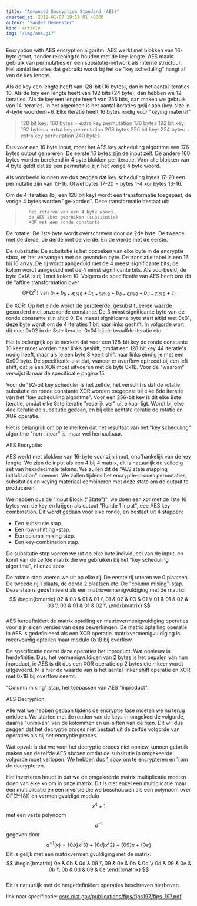 ```yaml
---
title: "Advanced Encryption Standard (AES)"
created_at: 2012-01-07 19:59:01 +0000
auteur: "Sander Demeester"
kind: article
img: "/img/aes.gif"
---
```

Encryption with AES encryption algoritm.
AES werkt met blokken van 16-byte groot, zonder rekening te houden met de key-lengte. AES maakt gebruik van permutaties en een subsitutie-network als interne structuur. Het aantal iteraties dat gebruikt wordt bij het de "key scheduling" hangt af van de key lengte.
<!-- more -->
Als de key een lengte heeft van 128-bit (16 bytes), dan is het aantal iteraties 10. Als de key een lengte heeft van 192 bits (24 byte), dan hebben we 12 iteraties. Als de key een lengte heerft van 256 bits, dan maken we gebruik van 14 iteraties. In het algemeen is het aantal iteraties gelijk aan (key-size in 4-byte woorden)+6. Elke iteratie heeft 16 bytes nodig voor "keying material"
>    128 bit key: 160 bytes + extra key permutation 176 bytes
>    192 bit key: 192 bytes + extra key permutation 208 bytes
>    256 bit key: 224 bytes + extra key permutation 240 bytes

Dus voor een 16 byte input, moet het AES key scheduling algoritme een 176 bytes output genereren. De eerste 16 bytes zijn de input zelf. De andere 160 bytes worden berekend in 4 byte blokken per iteratie. Voor alle blokken van 4 byte geldt dat ze een permutatie zijn het vorige 4 byte woord.

Als voorbeeld kunnen we dus zeggen dat key scheduling bytes 17-20 een permutatie zijn van 13-16. Ofwel bytes 17-20 = bytes 1-4 xor bytes 13-16.

Om de 4 iteraties (bij een 128 bit key) wordt een transformatie toegepast, de vorige 4 bytes worden "ge-xorded". Deze transformatie bestaat uit:

>        het roteren van een 4 byte woord.
>        de AES sbox gebruiken (subsitutie)
>        XOR met een ronde constante

De rotatie:
De 1ste byte wordt overschreven door de 2de byte. De tweede met de derde, de derde met de vierde. En de vierde met de eerste.

De subsitutie:
De subsitutie is het opzoeken van elke byte in de encryptie sbox, en het vervangen met de gevonden byte. De translatie tabel is een 16 bij 16 array. De rij wordt aangeduid met de 4 meest significante bits, de kolom wordt aangeduid met de 4 minst significante bits.
Als voorbeeld, de byte 0x1A is rij 1 met kolom 10. Volgens de specificatie van AES heeft ons dit de "affine transformation over $$GF(2^{8})\text{ van } b_{i} + b_{(i+4)\text{%}8} + b_{(i+5)\text{%}8} + b_{(i+6)\text{%}8} + b_{(i+7)\text{%}8} + c_{i}$$

De XOR:
Op het einde wordt de geroteerde, gesubstitueerde waarde gexorderd met onze ronde constante. De 3 minst significante byte van de ronde constante zijn altijd 0. De meest significante byte start altijd met 0x01, deze byte wordt om de 4 iteraties 1 bit naar links geshift. In volgorde wort dit dus: 0x02 in de 8ste iteratie. 0x04 bij de twaalfde iteratie etc.

Het is belangrijk op te merken dat voor een 128-bit key de ronde constante 10 keer moet worden naar links geshift, omdat een 128 bit key 44 iteratie's nodig heeft, maar als je een byte 8 keert shift naar links eindig je met een 0x00 byte. De specificatie eist dat, waneer er overflow optreedt bij een left shift, dat je een XOR moet uitvoeren met de byte 0x1B. Voor de "waarom" verwijst ik naar de specificatie pagina 15.

Voor de 192-bit key scheduler is het zelfde, het verschil is dat de rotatie, subsitutie en ronde constante XOR worden toegepast bij elke 6de iteratie van het "key scheduling algoritme". Voor een 256-bit key is dit elke 8ste iteratie, omdat elke 8ste iteratie "redelijk ver" uit elkaar ligt. Wordt bij elke 4de iteratie de subsitutie gedaan, en bij elke achtste iteratie de rotatie en XOR operatie.

Het is belangrijk om op te merken dat het resultaat van het "key scheduling" algoritme "non-linear" is, maar wel herhaalbaar.    

AES Encryptie:

AES werkt met blokken van 16-byte voor zijn input, onafhankelijk van de key lengte. We zien de input als een 4 bij 4 matrix, dit is natuurlijk de volledig set van hexadecimale tekens. We zullen dit de "AES state mapping initialization" noemen. We zullen tijdens het encryptie-proces permutaties, subsituties  en keying materiaal combineren met deze state om de output te produceren.

We hebben dus de "Input Block ("State")", we doen een xor met de 1ste 16 bytes van de key en krijgen als output "Ronde 1 Input", eee AES key combination.
Dit wordt gedaan voor elke ronde, en bestaat uit 4 stappen:
- Een subsitutie stap.
- Een row-shifting -stap.
- Een column-mixing step.
- Een key-combination stap.

De subsitutie stap voeren we uit op elke byte individueel van de input, en komt van de zelfde matrix die we gebruiken bij het "key scheduling algoritme", nl onze sbox

De rotatie stap voeren we uit op elke rij. De eerste rij roteren we 0 plaatsen. De tweede rij 1 plaats, de derde 2 plaatsen etc.
De "column mixing"-stap. Deze stap is gedefinieerd als een matrixvermenigvuldiging met de matrix: 
$$ \begin{bmatrix}  
02 & 03 & 01 & 01 \\
01 & 02 & 03 & 01 \\
01 & 01 & 02 & 03 \\
03 & 01 & 01 & 02 \\
\end{bmatrix} $$  
AES herdefiniëert de matrix optelling en matrixvermenigvuldiging operaties voor zijn eigen versies van deze bewerkingen.
De matrix optelling operatie in AES is gedefinieerd als een XOR operatie. matrixvermenigvuldiging is meervoudig optellen maar modulo 0x1B bij overflow.

De specificatie noemt deze operaties het inproduct. Wat opnieuw is herdefinitie. Dus, het vermenigvuldigen van 2 bytes is het bepalen van hun inproduct, in AES is dit dus een XOR operatie op 2 bytes die $n$ keer wordt uitgevoerd. N is hier de waarde van is het aantal linker shift operatie en XOR met 0x1B bij overflow neemt.

"Column mixing" stap, het toepassen van AES "inproduct".

AES Decryption:

Alle wat we hebben gedaan tijdens de encryptie fase moeten we nu terug ontdoen. We starten met de ronden van de keys in omgekeerde volgorde, daarna "unmixen" van de kolommen en un-siften van de rijen. Dit wil dus zeggen dat het decryptie proces niet bestaat uit de zelfde volgorde van operaties als bij het encryptie proces.

Wat opvalt is dat we voor het decryptie proces niet opniew kunnen gebruik maken van dezelfde AES sboxen omdat de subsitutie in omgekeerde volgorde moet verlopen. We hebben dus  1 sbox om te encrypteren en 1 om de decrypteren.

Het inverteren houdt in dat we de omgekeerde matrix multiplicatie moeten doen van elke kolom in onze matrix. Dit is niet enkel een multiplicatie maar een multiplicatie en een inversie die we beschouwen als een polynoom over GF(2^{8}) en vermenigvuldigd modulo $$x^{4}+1$$ met een vaste polynoom $$a^{-1}$$ gegeven door $$ a^{-1}(x) = \{0b\}x^\{3\} + \{0d\}x^\{2\} + \{09\}x + \{0e\} $$ Dit is gelijk met een matrixvermenigvuldiging met de matrix: 
$$ \begin{bmatrix}
0e & 0b & 0d & 09 \\
09 & 0e & 0b & 0d \\
0d & 09 & 0e & 0b \\
0b & 0d & 09 & 0e 
\end{bmatrix} $$  
Dit is natuurlijk met de hergedefiniëert operaties beschreven hierboven.

link naar specificatie: <a href="csrc.nist.gov/publications/fips/fips197/fips-197.pdf">csrc.nist.gov/publications/fips/fips197/fips-197.pdf</a>
